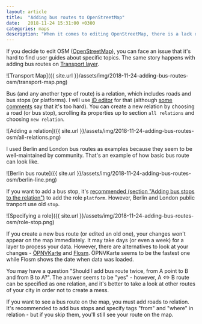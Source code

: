 ```yaml
---
layout: article
title:  "Adding bus routes to OpenStreetMap"
date:   2018-11-24 15:31:00 +0300
categories: maps
description: "When it comes to editing OpenStreetMap, there is a lack of step-by-step articles about it."
---
```

If you decide to edit OSM (<a target="_blank" href="https://www.openstreetmap.org/">OpenStreetMap</a>), you can face an issue that it's hard to find user guides about specific topics. The same story happens with adding bus routes on <a target="_blank" href="https://www.openstreetmap.org/#map=12/52.4916/13.4160&layers=T">Transport layer</a>.

![Transport Map]({{ site.url }}/assets/img/2018-11-24-adding-bus-routes-osm/transport-map.png)

Bus (and any another type of route) is a relation, which includes roads and bus stops (or platforms). I will use <a target="_blank" href="https://www.openstreetmap.org/edit?editor=id">iD editor</a>  for that (although <a target="_blank" href="https://help.openstreetmap.org/questions/29462/correcting-bus-routes"> some comments</a> say that it's too hard). You can  create a new relation by choosing a road (or bus stop), scrolling its properties up to section `all relations` and choosing `new relation`.

![Adding a relation]({{ site.url }}/assets/img/2018-11-24-adding-bus-routes-osm/all-relations.png) 

I used Berlin and London bus routes as examples because they seem to be well-maintained by community. That's an example of how basic bus route can look like.

![Berlin bus route]({{ site.url }}/assets/img/2018-11-24-adding-bus-routes-osm/berlin-line.png)

If you want to add a bus stop, it's <a target="_blank" href="https://wiki.openstreetmap.org/wiki/Buses">recommended (section "Adding bus stops to the relation")</a> to add the role `platform`. However, Berlin and London public tranport use old `stop`. 

![Specifying a role]({{ site.url }}/assets/img/2018-11-24-adding-bus-routes-osm/role-stop.png)
 
If you create a new bus route (or edited an old one), your changes won't appear on the map immediately. It may take days (or even a week) for a layer to process your data. However, there are  alternatives to look at your changes - <a target="_blank" href="https://www.öpnvkarte.de/" >ÖPNVKarte</a> and <a target="_blank" href="http://www.flosm.de/en/publictransport.html">Flosm</a>. ÖPNVKarte seems to be the fastest one while Flosm shows the date when data was loaded.

You may have a question "Should I add bus route twice, from A point to B and from B to A?". The answer seems to be "yes" - however, A <=> B route can be specified as one relation, and it's better to take a look at other routes of your city in order not to create a mess. 

If you want to see a bus route on the map, you must add roads to relation. It's recommended to add bus stops and specify tags "from" and "where" in relation - but if you skip them, you'll still see your route on the map.
